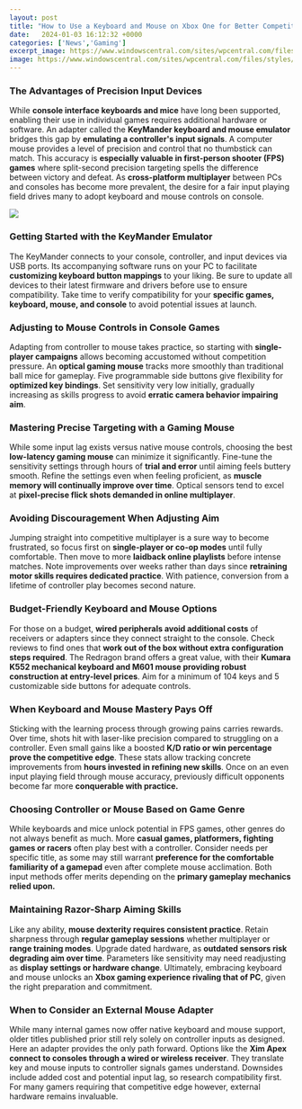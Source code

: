 ```yaml
---
layout: post
title: "How to Use a Keyboard and Mouse on Xbox One for Better Competitive Gaming"
date:   2024-01-03 16:12:32 +0000
categories: ['News','Gaming']
excerpt_image: https://www.windowscentral.com/sites/wpcentral.com/files/styles/w1600h900crop_wm_brb/public/field/image/2018/09/xbox-one-keyboard-mouse-1.jpg?itok=bETmjzLA
image: https://www.windowscentral.com/sites/wpcentral.com/files/styles/w1600h900crop_wm_brb/public/field/image/2018/09/xbox-one-keyboard-mouse-1.jpg?itok=bETmjzLA
---
```


### The Advantages of Precision Input Devices 
While **console interface keyboards and mice** have long been supported, enabling their use in individual games requires additional hardware or software. An adapter called the **KeyMander keyboard and mouse emulator** bridges this gap by **emulating a controller's input signals**. 
A computer mouse provides a level of precision and control that no thumbstick can match. This accuracy is **especially valuable in first-person shooter (FPS) games** where split-second precision targeting spells the difference between victory and defeat. As **cross-platform multiplayer** between PCs and consoles has become more prevalent, the desire for a fair input playing field drives many to adopt keyboard and mouse controls on console. 

![](https://www.windowscentral.com/sites/wpcentral.com/files/styles/w1600h900crop_wm_brb/public/field/image/2018/09/xbox-one-keyboard-mouse-1.jpg?itok=bETmjzLA)
### Getting Started with the KeyMander Emulator
The KeyMander connects to your console, controller, and input devices via USB ports. Its accompanying software runs on your PC to facilitate **customizing keyboard button mappings** to your liking. Be sure to update all devices to their latest firmware and drivers before use to ensure compatibility. Take time to verify compatibility for your **specific games, keyboard, mouse, and console** to avoid potential issues at launch.
### Adjusting to Mouse Controls in Console Games 
Adapting from controller to mouse takes practice, so starting with **single-player campaigns** allows becoming accustomed without competition pressure. An **optical gaming mouse** tracks more smoothly than traditional ball mice for gameplay. Five programmable side buttons give flexibility for **optimized key bindings**. Set sensitivity very low initially, gradually increasing as skills progress to avoid **erratic camera behavior impairing aim**. 
### Mastering Precise Targeting with a Gaming Mouse
While some input lag exists versus native mouse controls, choosing the best **low-latency gaming mouse** can minimize it significantly. Fine-tune the sensitivity settings through hours of **trial and error** until aiming feels buttery smooth. Refine the settings even when feeling proficient, as **muscle memory will continually improve over time**. Optical sensors tend to excel at **pixel-precise flick shots demanded in online multiplayer**.
### Avoiding Discouragement When Adjusting Aim 
Jumping straight into competitive multiplayer is a sure way to become frustrated, so focus first on **single-player or co-op modes** until fully comfortable. Then move to more **laidback online playlists** before intense matches. Note improvements over weeks rather than days since **retraining motor skills requires dedicated practice**. With patience, conversion from a lifetime of controller play becomes second nature. 
### Budget-Friendly Keyboard and Mouse Options
For those on a budget, **wired peripherals avoid additional costs** of receivers or adapters since they connect straight to the console. Check reviews to find ones that **work out of the box without extra configuration steps required**. The Redragon brand offers a great value, with their **Kumara K552 mechanical keyboard and M601 mouse providing robust construction at entry-level prices**. Aim for a minimum of 104 keys and 5 customizable side buttons for adequate controls.
### When Keyboard and Mouse Mastery Pays Off   
Sticking with the learning process through growing pains carries rewards. Over time, shots hit with laser-like precision compared to struggling on a controller. Even small gains like a boosted **K/D ratio or win percentage prove the competitive edge**. These stats allow tracking concrete improvements from **hours invested in refining new skills**. Once on an even input playing field through mouse accuracy, previously difficult opponents become far more **conquerable with practice.**
### Choosing Controller or Mouse Based on Game Genre
While keyboards and mice unlock potential in FPS games, other genres do not always benefit as much. More **casual games, platformers, fighting games or racers** often play best with a controller. Consider needs per specific title, as some may still warrant **preference for the comfortable familiarity of a gamepad** even after complete mouse acclimation. Both input methods offer merits depending on the **primary gameplay mechanics relied upon.**  
### Maintaining Razor-Sharp Aiming Skills
Like any ability, **mouse dexterity requires consistent practice**. Retain sharpness through **regular gameplay sessions** whether multiplayer or **range training modes**. Upgrade dated hardware, as **outdated sensors risk degrading aim over time**. Parameters like sensitivity may need readjusting as **display settings or hardware change**. Ultimately, embracing keyboard and mouse unlocks an **Xbox gaming experience rivaling that of PC**, given the right preparation and commitment.
### When to Consider an External Mouse Adapter 
While many internal games now offer native keyboard and mouse support, older titles published prior still rely solely on controller inputs as designed. Here an adapter provides the only path forward. Options like the **Xim Apex connect to consoles through a wired or wireless receiver**. They translate key and mouse inputs to controller signals games understand. Downsides include added cost and potential input lag, so research compatibility first. For many gamers requiring that competitive edge however, external hardware remains invaluable.